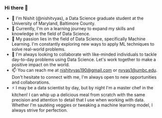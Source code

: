 ### Hi there 👋
- 👋 I'm Nishit (@nishitvyas), a Data Science graduate student at the University of Maryland, Baltimore County.
- 🌱 Currently, I'm on a learning journey to expand my skills and knowledge in the field of Data Science.
- 👀 My passion lies in the field of Data Science, specifically Machine Learning. I'm constantly exploring new ways to apply ML techniques to solve real-world problems.   
- 🤝 I'm always looking to collaborate with like-minded individuals to tackle day-to-day problems using Data Science. Let's work together to make a positive impact on the world. 
- 📫 You can reach me at nishitvyas190@gmail.com or nvyas1@umbc.edu. Don't hesitate to connect with me, I'm always open to new opportunities and collaborations.
- ⚡ I may be a data scientist by day, but by night I'm a master chef in the kitchen! I can whip up a delicious meal from scratch with the same precision and attention to detail that I use when working with data. Whether I'm sautéing veggies or tweaking a machine learning model, I always strive for perfection.
